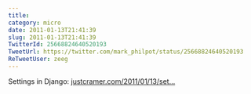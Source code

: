 ```yaml
---
title: 
category: micro
date: 2011-01-13T21:41:39
slug: 2011-01-13T21:41:39
TwitterId: 25668824640520193
TweetUrl: https://twitter.com/mark_philpot/status/25668824640520193
ReTweetUser: zeeg
---
```


<i class="fa fa-retweet" aria-hidden="true"></i> Settings in Django: [justcramer.com/2011/01/13/set…](http://justcramer.com/2011/01/13/settings-in-django/)